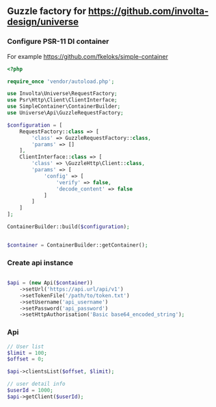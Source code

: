 ## Guzzle factory for https://github.com/involta-design/universe

### Configure PSR-11 DI container

For example https://github.com/fkeloks/simple-container

```php
<?php

require_once 'vendor/autoload.php';

use Involta\Universe\RequestFactory;
use Psr\Http\Client\ClientInterface;
use SimpleContainer\ContainerBuilder;
use Universe\Api\GuzzleRequestFactory;

$configuration = [
    RequestFactory::class => [
        'class' => GuzzleRequestFactory::class,
        'params' => []
    ],
    ClientInterface::class => [
        'class' => \GuzzleHttp\Client::class,
        'params' => [
            'config' => [
                'verify' => false,
                'decode_content' => false
            ]
        ]
    ]
];

ContainerBuilder::build($configuration);


$container = ContainerBuilder::getContainer();

```


### Create api instance

```php

$api = (new Api($container))
    ->setUrl('https://api.url/api/v1')
    ->setTokenFile('/path/to/token.txt')
    ->setUsername('api_username')
    ->setPassword('api_password')
    ->setHttpAuthorisation('Basic base64_encoded_string');

```

### Api

```php
// User list
$limit = 100;
$offset = 0;

$api->clientsList($offset, $limit);

// user detail info
$userId = 1000;
$api->getClient($userId);

```